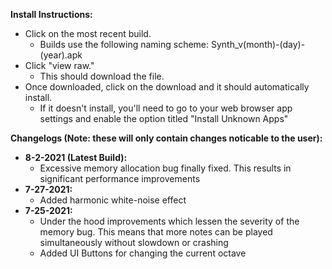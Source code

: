**Install Instructions:**
- Click on the most recent build. 
  - Builds use the following naming scheme: Synth_v(month)-(day)-(year).apk
- Click "view raw." 
  - This should download the file. 
- Once downloaded, click on the download and it should automatically install. 
  - If it doesn't install, you'll need to go to your web browser app settings and enable the option titled "Install Unknown Apps"


**Changelogs (Note: these will only contain changes noticable to the user):**
- **8-2-2021 (Latest Build):**
  - Excessive memory allocation bug finally fixed. This results in significant performance improvements
- **7-27-2021:**
  - Added harmonic white-noise effect
- **7-25-2021:**
  - Under the hood improvements which lessen the severity of the memory bug. This means that more notes can be played simultaneously without slowdown or crashing
  - Added UI Buttons for changing the current octave
